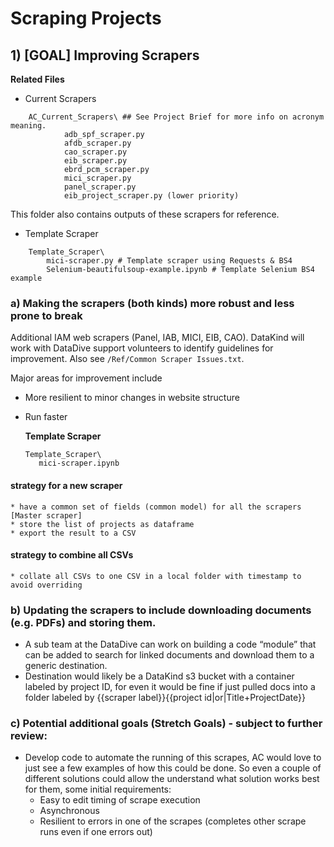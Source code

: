 

# Scraping Projects


## 1) [GOAL] Improving Scrapers 
**Related Files**

- Current Scrapers
```
    AC_Current_Scrapers\ ## See Project Brief for more info on acronym meaning. 
            adb_spf_scraper.py
            afdb_scraper.py
            cao_scraper.py
            eib_scraper.py
            ebrd_pcm_scraper.py
            mici_scraper.py
            panel_scraper.py
            eib_project_scraper.py (lower priority)
```
This folder also contains outputs of these scrapers for reference. 

- Template Scraper
```
    Template_Scraper\
        mici-scraper.py # Template scraper using Requests & BS4
        Selenium-beautifulsoup-example.ipynb # Template Selenium BS4 example
```

### a) Making the scrapers (both kinds) more robust and less prone to break 
Additional IAM web scrapers (Panel, IAB, MICI, EIB, CAO). DataKind will work with DataDive support volunteers to identify guidelines for improvement. Also see `/Ref/Common Scraper Issues.txt`.


Major areas for improvement include
* More resilient to minor changes in website structure
* Run faster 

    **Template Scraper**
    
    ```
    Template_Scraper\
       mici-scraper.ipynb
    ```

#### strategy for a new scraper
    * have a common set of fields (common model) for all the scrapers [Master scraper]
    * store the list of projects as dataframe
    * export the result to a CSV

#### strategy to combine all CSVs
    * collate all CSVs to one CSV in a local folder with timestamp to avoid overriding

### b) Updating the scrapers to include downloading documents (e.g. PDFs) and storing them. 
* A sub team at the DataDive can work on building a code “module” that can be added to search for linked documents and download them to a generic destination.
* Destination would likely be a DataKind s3 bucket with a container labeled by project ID, for even it would be fine if just pulled docs into a folder labeled by {{scraper label}}{{project id|or|Title+ProjectDate}}

### c) Potential additional goals (Stretch Goals) - subject to further review:
* Develop code to automate the running of this scrapes, AC would love to just see a few examples of how this could be done. So even a couple of different solutions could allow the understand what solution works best for them, some initial requirements:
    * Easy to edit timing of scrape execution
    * Asynchronous
    * Resilient to errors in one of the scrapes (completes other scrape runs even if one errors out)

